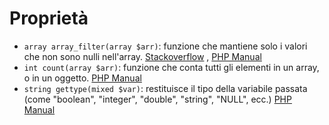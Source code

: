 # Proprietà
- `array array_filter(array $arr)`: funzione che mantiene solo i valori che non sono nulli nell'array. [Stackoverflow](https://stackoverflow.com/questions/4422889/how-to-count-non-empty-entries-in-a-php-array) , [PHP Manual](http://www.php.net/manual/en/function.array-filter.php)
- `int count(array $arr)`: funzione che conta tutti gli elementi in un array, o in un oggetto. [PHP Manual](http://php.net/manual/en/function.count.php)  
- `string gettype(mixed $var)`: restituisce il tipo della variabile passata (come "boolean", "integer", "double", "string",     "NULL", ecc.) [PHP Manual](http://php.net/manual/en/function.gettype.php)